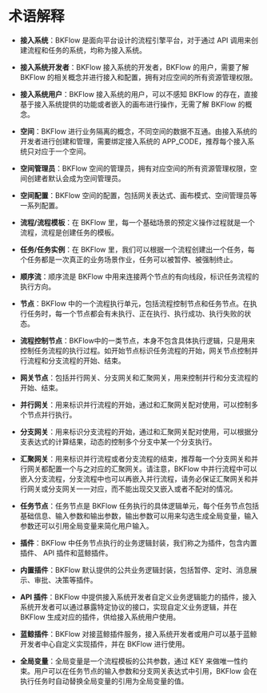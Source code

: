 # 术语解释

- **接入系统**：BKFlow 是面向平台设计的流程引擎平台，对于通过 API 调用来创建流程和任务的系统，均称为接入系统。

- **接入系统开发者**：BKFlow 接入系统的开发者，BKFlow 的用户，需要了解 BKFlow 的相关概念并进行接入和配置，拥有对应空间的所有资源管理权限。
  
- **接入系统用户**：BKFlow 接入系统的用户，可以不感知 BKFlow 的存在，直接基于接入系统提供的功能或者嵌入的画布进行操作，无需了解 BKFlow 的概念。
  
- **空间**：BKFlow 进行业务隔离的概念，不同空间的数据不互通。由接入系统的开发者进行创建和管理，需要绑定接入系统的 APP_CODE，推荐每个接入系统只对应于一个空间。
  
- **空间管理员**：BKFlow 空间的管理员，拥有对应空间的所有资源管理权限，空间创建者默认会成为空间管理员。
  
- **空间配置**：BKFlow 空间的配置，包括网关表达式、画布模式、空间管理员等一系列配置。
  
- **流程/流程模板**：在 BKFlow 里，每一个基础场景的预定义操作过程就是一个流程，流程是创建任务的模板。
  
- **任务/任务实例**：在 BKFlow 里，我们可以根据一个流程创建出一个任务，每个任务都是一次真正的业务场景作业，任务可以被暂停、被强制终止。
  
- **顺序流**：顺序流是 BKFlow 中用来连接两个节点的有向线段，标识任务流程的执行方向。
  
- **节点**：BKFlow 中的一个流程执行单元，包括流程控制节点和任务节点。在执行任务时，每一个节点都会有未执行、正在执行、执行成功、执行失败的状态。
  
- **流程控制节点**：BKFlow中的一类节点，本身不包含具体执行逻辑，只是用来控制任务流程的执行过程。如开始节点标识任务流程的开始，网关节点控制并行流程和分支流程的开始、结束。
  
- **网关节点**：包括并行网关、分支网关和汇聚网关，用来控制并行和分支流程的开始、结束。
  
- **并行网关**：用来标识并行流程的开始，通过和汇聚网关配对使用，可以控制多个节点并行执行。
  
- **分支网关**：用来标识分支流程的开始，通过和汇聚网关配对使用，可以根据分支表达式的计算结果，动态的控制多个分支中某一个分支执行。
  
- **汇聚网关**：用来标识并行流程或者分支流程的结束，推荐每一个分支网关和并行网关都配置一个与之对应的汇聚网关。请注意，BKFlow 中并行流程中可以嵌入分支流程，分支流程中也可以再嵌入并行流程，请务必保证汇聚网关和并行网关或分支网关一一对应，而不能出现交叉嵌入或者不配对的情况。
  
- **任务节点**：任务节点是 BKFlow 任务执行的具体逻辑单元，每个任务节点包括基础信息、输入参数和输出参数，输出参数可以用来勾选生成全局变量，输入参数还可以引用全局变量来简化用户输入。
  
- **插件**：BKFlow 中任务节点执行的业务逻辑封装，我们称之为插件，包含内置插件、 API 插件和蓝鲸插件。
  
- **内置插件**：BKFlow 默认提供的公共业务逻辑封装，包括暂停、定时、消息展示、审批、决策等插件。
  
- **API 插件**：BKFlow 中提供接入系统开发者自定义业务逻辑能力的插件，接入系统开发者可以通过暴露特定协议的接口，实现自定义业务逻辑，并在 BKFlow 生成对应的插件，供给接入系统用户使用。
  
- **蓝鲸插件**：BKFlow 对接蓝鲸插件服务，接入系统开发者或用户可以基于蓝鲸开发者中心自定义实现插件，并在 BKFlow 进行使用。
  
- **全局变量**：全局变量是一个流程模板的公共参数，通过 KEY 来做唯一性约束。用户可以在任务节点的输入参数和分支网关表达式中引用，BKFlow 会在执行任务时自动替换全局变量的引用为全局变量的值。
